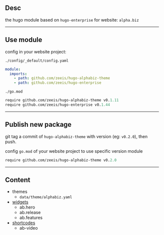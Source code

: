 ## Desc

the hugo module based on `hugo-enterprise` for website: `alpha.biz`

---

## Use module

config in your website project:


`./config/_default/config.yaml`

```yaml
module:
  imports:
    - path: github.com/zeeis/hugo-alphabiz-theme
    - path: github.com/zeeis/hugo-enterprise
```

`./go.mod`

```mod
require github.com/zeeis/hugo-alphabiz-theme v0.1.11
require github.com/zeeis/hugo-enterprise v0.1.44
```

---

## Publish new package

git tag a commit of `hugo-alphabiz-theme` with version (eg: `v0.2.0`), then push.

config `go.mod` of your website project to use specific version module

```mod
require github.com/zeeis/hugo-alphabiz-theme v0.2.0
```

---

## Content

- themes
  - `data/theme/alphabiz.yaml`
- [widgets](./docs/widgets.md)
  - ab.hero
  - ab.release
  - ab.features
- [shortcodes](./docs/shortcodes.md)
  - ab-video
